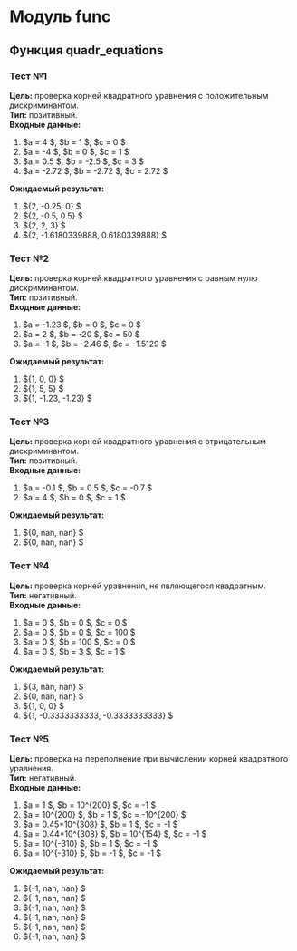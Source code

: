# Модуль func
## Функция quadr_equations
### Тест №1
**Цель:** проверка корней квадратного уравнения с положительным дискриминантом.  
**Тип:** позитивный.  
**Входные данные:**
1. $a = 4 $, $b = 1 $, $c = 0 $  
2. $a = -4 $, $b = 0 $, $c = 1 $  
3. $a = 0.5 $, $b = -2.5 $, $c = 3 $  
4. $a = -2.72 $, $b = -2.72 $, $c = 2.72 $  


**Ожидаемый результат:**  
1. ${2, -0.25, 0} $
2. ${2, -0.5, 0.5} $  
3. ${2, 2, 3} $  
4. ${2, -1.6180339888, 0.6180339888} $  
### Тест №2
**Цель:** проверка корней квадратного уравнения с равным нулю дискриминантом.  
**Тип:** позитивный.  
**Входные данные:**  
1. $a = -1.23 $, $b = 0 $, $c = 0 $  
2. $a = 2 $, $b = -20 $, $c = 50 $  
3. $a = -1 $, $b = -2.46 $, $c = -1.5129 $  


**Ожидаемый результат:**  
1. ${1, 0, 0} $  
2. ${1, 5, 5} $  
3. ${1, -1.23, -1.23} $  
### Тест №3
**Цель:** проверка корней квадратного уравнения с отрицательным дискриминантом.  
**Тип:** позитивный.  
**Входные данные:**  
1. $a = -0.1 $, $b = 0.5 $, $c = -0.7 $  
2. $a = 4 $, $b = 0 $, $c = 1 $  


**Ожидаемый результат:**  
1. ${0, nan, nan} $  
2. ${0, nan, nan} $  
### Тест №4
**Цель:** проверка корней уравнения, не являющегося квадратным.  
**Тип:** негативный.  
**Входные данные:**  
1. $a = 0 $, $b = 0 $, $c = 0 $  
2. $a = 0 $, $b = 0 $, $c = 100 $  
3. $a = 0 $, $b = 100 $, $c = 0 $  
4. $a = 0 $, $b = 3 $, $c = 1 $  


**Ожидаемый результат:**  
1. ${3, nan, nan} $  
2. ${0, nan, nan} $
3. ${1, 0, 0} $  
4. ${1, -0.3333333333, -0.3333333333} $  
### Тест №5
**Цель:** проверка на переполнение при вычислении корней квадратного уравнения.  
**Тип:** негативный.  
**Входные данные:**  
1. $a = 1 $, $b = 10^{200} $, $c = -1 $  
2. $a = 10^{200} $, $b = 1 $, $c = -10^{200} $  
3. $a = 0.45*10^{308} $, $b = 1 $, $c = -1 $  
4. $a = 0.44*10^{308} $, $b = 10^{154} $, $c = -1 $  
5. $a = 10^{-310} $, $b = 1 $, $c = -1 $  
6. $a = 10^{-310} $, $b = -1 $, $c = -1 $  


**Ожидаемый результат:**
1. ${-1, nan, nan} $  
2. ${-1, nan, nan} $ 
3. ${-1, nan, nan} $   
4. ${-1, nan, nan} $  
5. ${-1, nan, nan} $  
6. ${-1, nan, nan} $  
